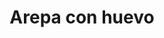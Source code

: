 ---
layout: ../../../layouts/project.astro
title: Arepa con huevo
client: Self
publishDate: 2020-03-04 00:00:00
img: https://lexica-serve-encoded-images2.sharif.workers.dev/full_jpg/332b32e0-4e29-4d25-a2fb-404af66ac231
description: |
  Valor: $4000 cop 🥳🫓
tags:
  - huevo
  - queso
---
